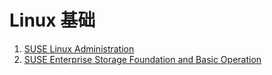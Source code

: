 # Linux 基础

1. [SUSE Linux Administration](./linux/Administration/linux_admin.md)
2. [SUSE Enterprise Storage Foundation and Basic Operation](./linux/SES/linux_ses.md)